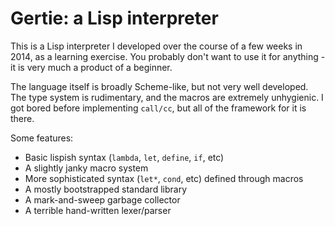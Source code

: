 # Gertie: a Lisp interpreter

This is a Lisp interpreter I developed over the course of a few weeks in 2014,
as a learning exercise. You probably don't want to use it for anything - it is
very much a product of a beginner.

The language itself is broadly Scheme-like, but not very well developed. The
type system is rudimentary, and the macros are extremely unhygienic. I got
bored before implementing `call/cc`, but all of the framework for it is there.

Some features:
   * Basic lispish syntax (`lambda`, `let`, `define`, `if`, etc)
   * A slightly janky macro system
   * More sophisticated syntax (`let*`, `cond`, etc) defined through macros
   * A mostly bootstrapped standard library
   * A mark-and-sweep garbage collector
   * A terrible hand-written lexer/parser
